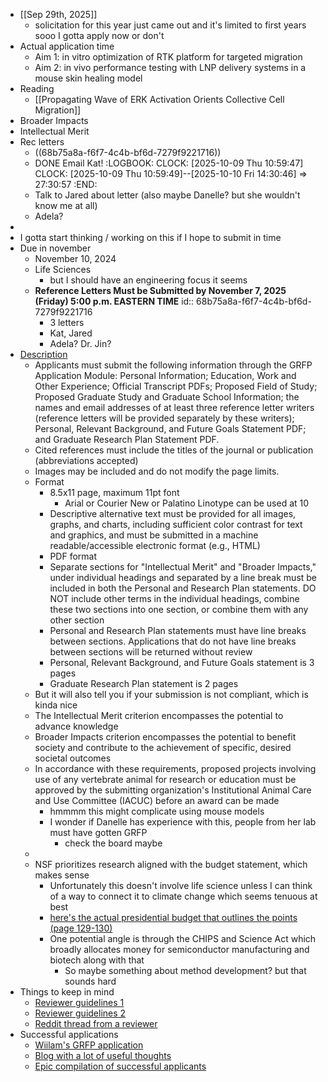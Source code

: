 - [[Sep 29th, 2025]]
	- solicitation for this year just came out and it's limited to first years sooo I gotta apply now or don't
- Actual application time
	- Aim 1: in vitro optimization of RTK platform for targeted migration
	- Aim 2: in vivo performance testing with LNP delivery systems in a mouse skin healing model
- Reading
	- [[Propagating Wave of ERK Activation Orients Collective Cell Migration]]
- Broader Impacts
- Intellectual Merit
- Rec letters
	- ((68b75a8a-f6f7-4c4b-bf6d-7279f9221716))
	- DONE Email Kat!
	  :LOGBOOK:
	  CLOCK: [2025-10-09 Thu 10:59:47]
	  CLOCK: [2025-10-09 Thu 10:59:49]--[2025-10-10 Fri 14:30:46] =>  27:30:57
	  :END:
	- Talk to Jared about letter (also maybe Danelle? but she wouldn't know me at all)
	- Adela?
-
- I gotta start thinking / working on this if I hope to submit in time
- Due in november
	- November 10, 2024
	- Life Sciences
		- but I should have an engineering focus it seems
	- **Reference Letters Must be Submitted by November 7, 2025 (Friday) 5:00 p.m. EASTERN TIME**
	  id:: 68b75a8a-f6f7-4c4b-bf6d-7279f9221716
		- 3 letters
		- Kat, Jared
		- Adela? Dr. Jin?
- [Description](https://www.nsf.gov/funding/opportunities/grfp-nsf-graduate-research-fellowship-program/nsf25-547/solicitation)
	- Applicants must submit the following information through the GRFP Application Module: Personal Information; Education, Work and Other Experience; Official Transcript PDFs; Proposed Field of Study; Proposed Graduate Study and Graduate School Information; the names and email addresses of at least three reference letter writers (reference letters will be provided separately by these writers); Personal, Relevant Background, and Future Goals Statement PDF; and Graduate Research Plan Statement PDF.
	- Cited references must include the titles of the journal or publication (abbreviations accepted)
	- Images may be included and do not modify the page limits.
	- Format
		- 8.5x11 page, maximum 11pt font
			- Arial or Courier New or Palatino Linotype can be used at 10
		- Descriptive alternative text must be provided for all images, graphs, and charts, including sufficient color contrast for text and graphics, and must be submitted in a machine readable/accessible electronic format (e.g., HTML)
		- PDF format
		- Separate sections for "Intellectual Merit" and "Broader Impacts," under individual headings and separated by a line break must be included in both the Personal and Research Plan statements. DO NOT include other terms in the individual headings, combine these two sections into one section, or combine them with any other section
		- Personal and Research Plan statements must have line breaks between sections. Applications that do not have line breaks between sections will be returned without review
		- Personal, Relevant Background, and Future Goals statement is 3 pages
		- Graduate Research Plan statement is 2 pages
	- But it will also tell you if your submission is not compliant, which is kinda nice
	- The Intellectual Merit criterion encompasses the potential to advance knowledge
	- Broader Impacts criterion encompasses the potential to benefit society and contribute to the achievement of specific, desired societal outcomes
	- In accordance with these requirements, proposed projects involving use of any vertebrate animal for research or education must be approved by the submitting organization's Institutional Animal Care and Use Committee (IACUC) before an award can be made
		- hmmmm this might complicate using mouse models
		- I wonder if Danelle has experience with this, people from her lab must have gotten GRFP
			- check the board maybe
	-
	- NSF prioritizes research aligned with the budget statement, which makes sense
		- Unfortunately this doesn't involve life science unless I can think of a way to connect it to climate change which seems tenuous at best
		- [here's the actual presidential budget that outlines the points (page 129-130)](https://www.whitehouse.gov/wp-content/uploads/2024/03/budget_fy2025.pdf)
		- One potential angle is through the CHIPS and Science Act which broadly allocates money for semiconductor manufacturing and biotech along with that
			- So maybe something about method development? but that sounds hard
- Things to keep in mind
	- [Reviewer guidelines 1](https://www.nsfgrfp.org/reviewers/review-process/)
	- [Reviewer guidelines 2](https://www.nsf.gov/bfa/dias/policy/merit_review/mrfaqs.jsp)
	- [Reddit thread from a reviewer](https://www.reddit.com/r/GradSchool/comments/ft094n/comments_from_a_grfp_reviewer/)
- Successful applications
	- [Wiilam's GRFP application](https://www.williamxie.nyc/grfp.html)
	- [Blog with a lot of useful thoughts](https://www.alexhunterlang.com/nsf-fellowship)
	- [Epic compilation of successful applicants](https://docs.google.com/spreadsheets/d/1xoezGhbtcpg3BvNdag2F5dTQM-Xl2EELUgAfG1eUg0s/edit?gid=0#gid=0)